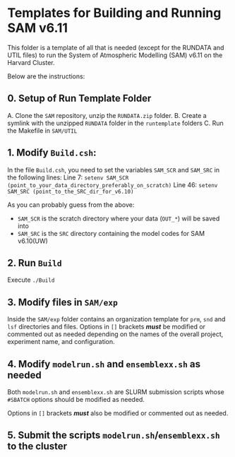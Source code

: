 # Templates for Building and Running SAM v6.11

This folder is a template of all that is needed (except for the RUNDATA and UTIL files) to run the System of Atmospheric Modelling (SAM) v6.11 on the Harvard Cluster.

Below are the instructions:

## 0. Setup of Run Template Folder

A. Clone the `SAM` repository, unzip the `RUNDATA.zip` folder.
B. Create a symlink with the unzipped `RUNDATA` folder in the `runtemplate` folders
C. Run the Makefile in `SAM/UTIL`

## 1. Modify `Build.csh`:

In the file `Build.csh`, you need to set the variables `SAM_SCR` and `SAM_SRC` in the following lines:
Line 7:  `setenv SAM_SCR (point_to_your_data_directory_preferably_on_scratch)`
Line 46: `setenv SAM_SRC (point_to_the_SRC_dir_for_v6.10)`

As you can probably guess from the above:
* `SAM_SCR` is the scratch directory where your data (`OUT_*`) will be saved into
* `SAM_SRC` is the `SRC` directory containing the model codes for SAM v6.10(UW)

## 2. Run `Build`

Execute `./Build`

## 3. Modify files in `SAM/exp`

Inside the `SAM/exp` folder contains an organization template for `prm`, `snd` and `lsf` directories and files.  Options in `[]` brackets **_must_** be modified or commented out as needed depending on the names of the overall project, experiment name, and configuration.

## 4. Modify `modelrun.sh` and `ensemblexx.sh` as needed

Both `modelrun.sh` and `ensemblexx.sh` are SLURM submission scripts whose `#SBATCH` options should be modified as needed.

Options in `[]` brackets **_must_** also be modified or commented out as needed.

## 5. Submit the scripts `modelrun.sh`/`ensemblexx.sh` to the cluster